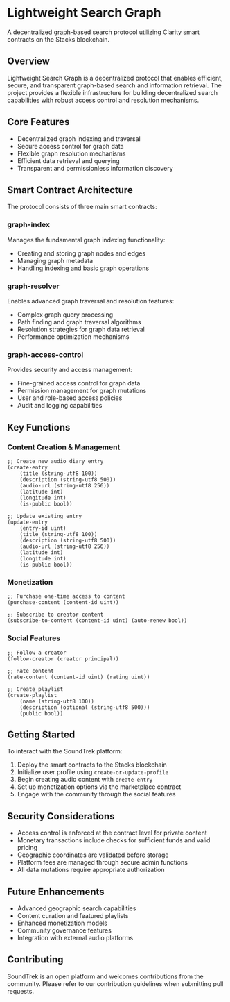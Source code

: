 # Lightweight Search Graph

A decentralized graph-based search protocol utilizing Clarity smart contracts on the Stacks blockchain.

## Overview

Lightweight Search Graph is a decentralized protocol that enables efficient, secure, and transparent graph-based search and information retrieval. The project provides a flexible infrastructure for building decentralized search capabilities with robust access control and resolution mechanisms.

## Core Features

- Decentralized graph indexing and traversal
- Secure access control for graph data
- Flexible graph resolution mechanisms
- Efficient data retrieval and querying
- Transparent and permissionless information discovery

## Smart Contract Architecture

The protocol consists of three main smart contracts:

### graph-index
Manages the fundamental graph indexing functionality:
- Creating and storing graph nodes and edges
- Managing graph metadata
- Handling indexing and basic graph operations

### graph-resolver
Enables advanced graph traversal and resolution features:
- Complex graph query processing
- Path finding and graph traversal algorithms
- Resolution strategies for graph data retrieval
- Performance optimization mechanisms

### graph-access-control
Provides security and access management:
- Fine-grained access control for graph data
- Permission management for graph mutations
- User and role-based access policies
- Audit and logging capabilities

## Key Functions

### Content Creation & Management
```clarity
;; Create new audio diary entry
(create-entry 
    (title (string-utf8 100))
    (description (string-utf8 500))
    (audio-url (string-utf8 256))
    (latitude int)
    (longitude int)
    (is-public bool))

;; Update existing entry
(update-entry
    (entry-id uint)
    (title (string-utf8 100))
    (description (string-utf8 500))
    (audio-url (string-utf8 256))
    (latitude int)
    (longitude int)
    (is-public bool))
```

### Monetization
```clarity
;; Purchase one-time access to content
(purchase-content (content-id uint))

;; Subscribe to creator content
(subscribe-to-content (content-id uint) (auto-renew bool))
```

### Social Features
```clarity
;; Follow a creator
(follow-creator (creator principal))

;; Rate content
(rate-content (content-id uint) (rating uint))

;; Create playlist
(create-playlist 
    (name (string-utf8 100))
    (description (optional (string-utf8 500)))
    (public bool))
```

## Getting Started

To interact with the SoundTrek platform:

1. Deploy the smart contracts to the Stacks blockchain
2. Initialize user profile using `create-or-update-profile`
3. Begin creating audio content with `create-entry`
4. Set up monetization options via the marketplace contract
5. Engage with the community through the social features

## Security Considerations

- Access control is enforced at the contract level for private content
- Monetary transactions include checks for sufficient funds and valid pricing
- Geographic coordinates are validated before storage
- Platform fees are managed through secure admin functions
- All data mutations require appropriate authorization

## Future Enhancements

- Advanced geographic search capabilities
- Content curation and featured playlists
- Enhanced monetization models
- Community governance features
- Integration with external audio platforms

## Contributing

SoundTrek is an open platform and welcomes contributions from the community. Please refer to our contribution guidelines when submitting pull requests.